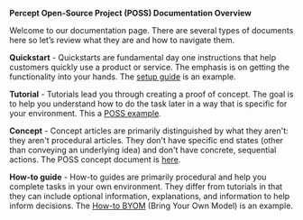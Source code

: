**Percept Open-Source Project (POSS) Documentation Overview**

Welcome to our documentation page. There are several types of documents here so let’s review what they are and how to navigate them.

**Quickstart** - Quickstarts are fundamental day one instructions that help customers quickly use a product or service. The emphasis is on getting the functionality into your hands. The [setup guide](https://github.com/Azure/PerceptOSS/blob/main/docs/tutorial/setup-guide.md) is an example.

**Tutorial** - Tutorials lead you through creating a proof of concept. The goal is to help you understand how to do the task later in a way that is specific for your environment. This a [POSS example](https://github.com/Azure/PerceptOSS/blob/main/docs/tutorial/Tutorial-Create-an-Edge-AI-solution-with-Azure-Percept-Open-Source-Project.md).

**Concept** - Concept articles are primarily distinguished by what they aren't: they aren't procedural articles. They don't have specific end states (other than conveying an underlying idea) and don't have concrete, sequential actions. The POSS concept document is [here](https://github.com/Azure/PerceptOSS/blob/main/docs/tutorial/concepts-azure-percept-for-open-source%20.md).

**How-to guide** - How-to guides are primarily procedural and help you complete tasks in your own environment. They differ from tutorials in that they can include optional information, explanations, and information to help inform decisions. The [How-to BYOM](https://github.com/Azure/PerceptOSS/blob/main/docs/tutorial/How-to-BYOM.md) (Bring Your Own Model) is an example.
